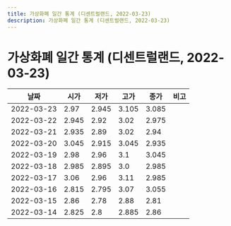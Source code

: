 ```yaml
---
title: 가상화폐 일간 통계 (디센트럴랜드, 2022-03-23)
description: 가상화폐 일간 통계 (디센트럴랜드, 2022-03-23)
---
```



가상화폐 일간 통계 (디센트럴랜드, 2022-03-23)
===

|날짜|시가|저가|고가|종가|비고|
|--|--|--|--|--|--|
|2022-03-23|2.97|2.945|3.105|3.085|    |
|2022-03-22|2.945|2.92|3.02|2.975|    |
|2022-03-21|2.935|2.89|3.02|2.94|    |
|2022-03-20|3.045|2.915|3.045|2.935|    |
|2022-03-19|2.98|2.96|3.1|3.045|    |
|2022-03-18|2.985|2.895|3.0|2.985|    |
|2022-03-17|3.06|2.96|3.11|2.985|    |
|2022-03-16|2.815|2.795|3.07|3.055|    |
|2022-03-15|2.86|2.78|2.88|2.81|    |
|2022-03-14|2.825|2.8|2.885|2.86|    |
